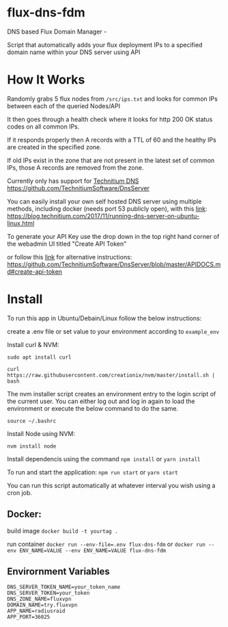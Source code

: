 # flux-dns-fdm

DNS based Flux Domain Manager - 

Script that automatically adds your flux deployment IPs to a specified domain name within your DNS server using API

# How It Works

Randomly grabs 5 flux nodes from `/src/ips.txt` and looks for common IPs between each of the queried Nodes/API

It then goes through a health check where it looks for http 200 OK status codes on all common IPs.

If it responds properly then A records with a TTL of 60 and the healthy IPs are created in the specified zone.

If old IPs exist in the zone that are not present in the latest set of common IPs, those A records are removed from the zone.

Currently only has support for [Technitium DNS](https://github.com/TechnitiumSoftware/DnsServer)
https://github.com/TechnitiumSoftware/DnsServer

You can easily install your own self hosted DNS server using multiple methods, including docker (needs port 53 publicly open), with this [link](https://blog.technitium.com/2017/11/running-dns-server-on-ubuntu-linux.html):
https://blog.technitium.com/2017/11/running-dns-server-on-ubuntu-linux.html

To generate your API Key use the drop down in the top right hand corner of the webadmin UI titled "Create API Token"

or follow this [link](https://github.com/TechnitiumSoftware/DnsServer/blob/master/APIDOCS.md#create-api-token) for alternative instructions: https://github.com/TechnitiumSoftware/DnsServer/blob/master/APIDOCS.md#create-api-token


# Install


To run this app in Ubuntu/Debain/Linux follow the below instructions:

create a .env file or set value to your environment according to `example_env`

Install curl & NVM:

`sudo apt install curl`

`curl https://raw.githubusercontent.com/creationix/nvm/master/install.sh | bash`

The nvm installer script creates an environment entry to the login script of the current user. You can either log out and log in again to load the environment or execute the below command to do the same.

`source ~/.bashrc`

Install Node using NVM:

`nvm install node`

Install dependencis using the command `npm install` or `yarn install`

To run and start the application:
`npm run start` or `yarn start`

You can run this script automatically at whatever interval you wish using a cron job.

## Docker:

build image
`docker build -t yourtag .`

run container
`docker run --env-file=.env flux-dns-fdm`
or `docker run --env ENV_NAME=VALUE --env ENV_NAME=VALUE flux-dns-fdm`


## Envirornment Variables 

```DNS_SERVER_ADDRESS=http://127.0.0.1:5380
DNS_SERVER_TOKEN_NAME=your_token_name
DNS_SERVER_TOKEN=your_token
DNS_ZONE_NAME=fluxvpn
DOMAIN_NAME=try.fluxvpn
APP_NAME=radiusraid
APP_PORT=36025
